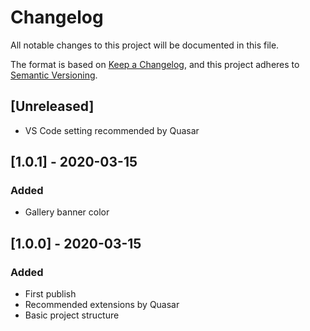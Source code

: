 # Changelog
All notable changes to this project will be documented in this file.

The format is based on [Keep a Changelog](https://keepachangelog.com/en/1.0.0/),
and this project adheres to [Semantic Versioning](https://semver.org/spec/v2.0.0.html).


## [Unreleased]

- VS Code setting recommended by Quasar

## [1.0.1] - 2020-03-15
### Added

- Gallery banner color


## [1.0.0] - 2020-03-15
### Added

- First publish
- Recommended extensions by Quasar
- Basic project structure